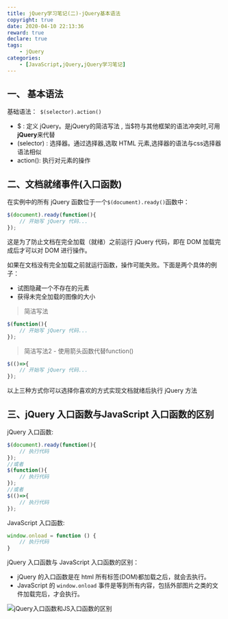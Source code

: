 ```yaml
---
title: jQuery学习笔记(二)-jQuery基本语法
copyright: true
date: 2020-04-10 22:13:36
reward: true
declare: true
tags: 
	- jQuery
categories: 
	- [JavaScript,jQuery,jQuery学习笔记]
---
```


## 一、 基本语法

基础语法：`` $(selector).action()``

* $ : 定义 jQuery。是jQuery的简洁写法 , 当$符与其他框架的语法冲突时,可用**jQuery**来代替
* (selector) : 选择器。通过选择器,选取 HTML 元素,选择器的语法与css选择器语法相似
* action(): 执行对元素的操作

<!--more-->

## 二、文档就绪事件(入口函数)

在实例中的所有 jQuery 函数位于一个``$(document).ready()``函数中：

```javascript
$(document).ready(function(){    
    // 开始写 jQuery 代码... 
});
```

这是为了防止文档在完全加载（就绪）之前运行 jQuery 代码，即在 DOM 加载完成后才可以对 DOM 进行操作。

如果在文档没有完全加载之前就运行函数，操作可能失败。下面是两个具体的例子：

- 试图隐藏一个不存在的元素
- 获得未完全加载的图像的大小

> 简洁写法

```javascript
$(function(){
    // 开始写 jQuery 代码... 
});
```

> 简洁写法2 - 使用箭头函数代替function()

```javascript
$(()=>{
    // 开始写 jQuery 代码... 
});
```

以上三种方式你可以选择你喜欢的方式实现文档就绪后执行 jQuery 方法

## 三、jQuery 入口函数与JavaScript 入口函数的区别

jQuery 入口函数:

```javascript
$(document).ready(function(){
    // 执行代码
});
//或者
$(function(){
    // 执行代码
});
//或者
$(()=>{
    // 执行代码
});
```

JavaScript 入口函数:

```js
window.onload = function () {
    // 执行代码
}
```

jQuery 入口函数与 JavaScript 入口函数的区别：

- jQuery 的入口函数是在 html 所有标签(DOM)都加载之后，就会去执行。
- JavaScript 的 ``window.onload`` 事件是等到所有内容，包括外部图片之类的文件加载完后，才会执行。

![jQuery入口函数和JS入口函数的区别](img/jQuery入口函数和JS入口函数的区别.jpeg)
